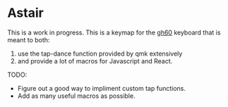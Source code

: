 # Astair


This is a work in progress.  This is a keymap for the [gh60](http://blog.komar.be/projects/gh60-programmable-keyboard/) keyboard that is meant to both: 
  1. use the tap-dance function provided by qmk extensively 
  2. and provide a lot of 
macros for Javascript and React.


TODO:  
  - Figure out a good way to impliment custom tap functions.    
  - Add as many useful macros as possible.